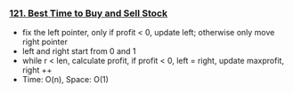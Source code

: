 ### [121. Best Time to Buy and Sell Stock](https://github.com/liangliang1120/leetcode/blob/main/solutions/121BestTimetoBuyandSellStock.py)
- fix the left pointer, only if profit < 0, update left; otherwise only move right pointer
- left and right start from 0 and 1
- while r < len, calculate profit, if profit < 0, left = right, update maxprofit, right ++
- Time: O(n), Space: O(1)
